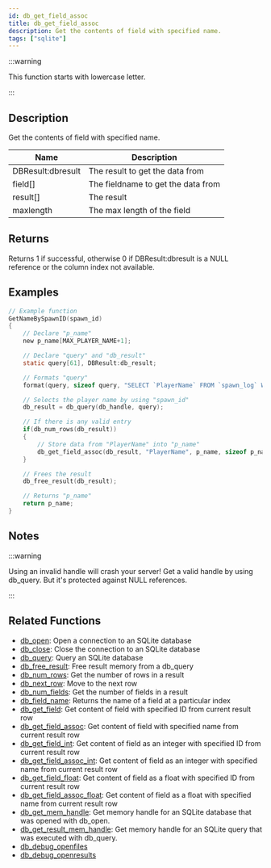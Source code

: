 ```yaml
---
id: db_get_field_assoc
title: db_get_field_assoc
description: Get the contents of field with specified name.
tags: ["sqlite"]
---
```


:::warning

This function starts with lowercase letter.

:::

## Description

Get the contents of field with specified name.

| Name              | Description                        |
| ----------------- | ---------------------------------- |
| DBResult:dbresult | The result to get the data from    |
| field[]           | The fieldname to get the data from |
| result[]          | The result                         |
| maxlength         | The max length of the field        |

## Returns

Returns 1 if successful, otherwise 0 if DBResult:dbresult is a NULL reference or the column index not available.

## Examples

```c
// Example function
GetNameBySpawnID(spawn_id)
{
    // Declare "p_name"
    new p_name[MAX_PLAYER_NAME+1];

    // Declare "query" and "db_result"
    static query[61], DBResult:db_result;

    // Formats "query"
    format(query, sizeof query, "SELECT `PlayerName` FROM `spawn_log` WHERE `ID`=%d;", spawn_id);

    // Selects the player name by using "spawn_id"
    db_result = db_query(db_handle, query);

    // If there is any valid entry
    if(db_num_rows(db_result))
    {
        // Store data from "PlayerName" into "p_name"
        db_get_field_assoc(db_result, "PlayerName", p_name, sizeof p_name);
    }

    // Frees the result
    db_free_result(db_result);

    // Returns "p_name"
    return p_name;
}
```

## Notes

:::warning

Using an invalid handle will crash your server! Get a valid handle by using db_query. But it's protected against NULL references.

:::

## Related Functions

- [db_open](db_open.md): Open a connection to an SQLite database
- [db_close](db_close.md): Close the connection to an SQLite database
- [db_query](db_query.md): Query an SQLite database
- [db_free_result](db_free_result.md): Free result memory from a db_query
- [db_num_rows](db_num_rows.md): Get the number of rows in a result
- [db_next_row](db_next_row.md): Move to the next row
- [db_num_fields](db_num_fields.md): Get the number of fields in a result
- [db_field_name](db_field_name.md): Returns the name of a field at a particular index
- [db_get_field](db_get_field.md): Get content of field with specified ID from current result row
- [db_get_field_assoc](db_get_field_assoc.md): Get content of field with specified name from current result row
- [db_get_field_int](db_get_field_int.md): Get content of field as an integer with specified ID from current result row
- [db_get_field_assoc_int](db_get_field_assoc_int.md): Get content of field as an integer with specified name from current result row
- [db_get_field_float](db_get_field_float.md): Get content of field as a float with specified ID from current result row
- [db_get_field_assoc_float](db_get_field_assoc_float.md): Get content of field as a float with specified name from current result row
- [db_get_mem_handle](db_get_mem_handle.md): Get memory handle for an SQLite database that was opened with db_open.
- [db_get_result_mem_handle](db_get_result_mem_handle.md): Get memory handle for an SQLite query that was executed with db_query.
- [db_debug_openfiles](db_debug_openfiles.md)
- [db_debug_openresults](db_debug_openresults.md)
